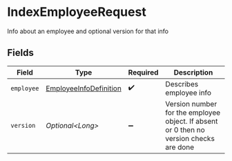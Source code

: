 # IndexEmployeeRequest

Info about an employee and optional version for that info


## Fields

| Field                                                                                  | Type                                                                                   | Required                                                                               | Description                                                                            |
| -------------------------------------------------------------------------------------- | -------------------------------------------------------------------------------------- | -------------------------------------------------------------------------------------- | -------------------------------------------------------------------------------------- |
| `employee`                                                                             | [EmployeeInfoDefinition](../../models/components/EmployeeInfoDefinition.md)            | :heavy_check_mark:                                                                     | Describes employee info                                                                |
| `version`                                                                              | *Optional\<Long>*                                                                      | :heavy_minus_sign:                                                                     | Version number for the employee object. If absent or 0 then no version checks are done |
